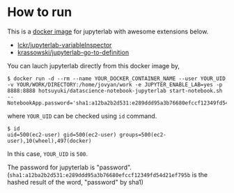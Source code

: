 # How to run

This is a [docker image](https://hub.docker.com/r/hotsuyuki/datascience-notebook-jupyterlab) for jupyterlab with awesome extensions below.

* [lckr/jupyterlab-variableInspector](https://github.com/lckr/jupyterlab-variableInspector)
* [krassowski/jupyterlab-go-to-definition](https://github.com/krassowski/jupyterlab-go-to-definition)

You can lauch jupyterlab directly from this docker image by, 

```
$ docker run -d --rm --name YOUR_DOCKER_CONTAINER_NAME --user YOUR_UID -v YOUR/WORK/DIRECTORY:/home/jovyan/work -e JUPYTER_ENABLE_LAB=yes -p 8888:8888 hotsuyuki/datascience-notebook-jupyterlab start-notebook.sh --NotebookApp.password='sha1:a12ba2b2d531:e289ddd95a3b76680efccf12349fd54d21ef795b'
```

where `YOUR_UID` can be checked using `id` command.

```
$ id
uid=500(ec2-user) gid=500(ec2-user) groups=500(ec2-user),10(wheel),497(docker)
```

In this case, `YOUR_UID` is `500`.

The password for jupyterlab is "password".
(`sha1:a12ba2b2d531:e289ddd95a3b76680efccf12349fd54d21ef795b` is the hashed result of the word, "password" by sha1)
